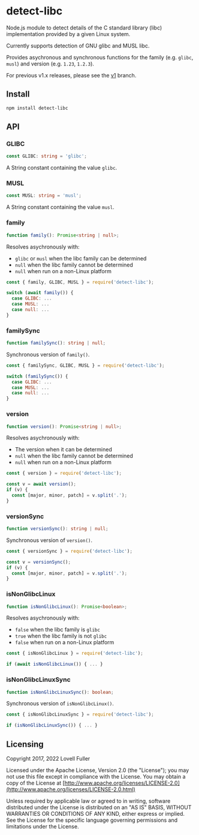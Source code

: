 # detect-libc

Node.js module to detect details of the C standard library (libc)
implementation provided by a given Linux system.

Currently supports detection of GNU glibc and MUSL libc.

Provides asychronous and synchronous functions for the
family (e.g. `glibc`, `musl`) and version (e.g. `1.23`, `1.2.3`).

For previous v1.x releases, please see the
[v1](https://github.com/lovell/detect-libc/tree/v1) branch.

## Install

```sh
npm install detect-libc
```

## API

### GLIBC

```ts
const GLIBC: string = 'glibc';
```

A String constant containing the value `glibc`.

### MUSL

```ts
const MUSL: string = 'musl';
```

A String constant containing the value `musl`.

### family

```ts
function family(): Promise<string | null>;
```

Resolves asychronously with:

* `glibc` or `musl` when the libc family can be determined
* `null` when the libc family cannot be determined
* `null` when run on a non-Linux platform

```js
const { family, GLIBC, MUSL } = require('detect-libc');

switch (await family()) {
  case GLIBC: ...
  case MUSL: ...
  case null: ...
}
```

### familySync

```ts
function familySync(): string | null;
```

Synchronous version of `family()`.

```js
const { familySync, GLIBC, MUSL } = require('detect-libc');

switch (familySync()) {
  case GLIBC: ...
  case MUSL: ...
  case null: ...
}
```

### version

```ts
function version(): Promise<string | null>;
```

Resolves asychronously with:

* The version when it can be determined
* `null` when the libc family cannot be determined
* `null` when run on a non-Linux platform

```js
const { version } = require('detect-libc');

const v = await version();
if (v) {
  const [major, minor, patch] = v.split('.');
}
```

### versionSync

```ts
function versionSync(): string | null;
```

Synchronous version of `version()`.

```js
const { versionSync } = require('detect-libc');

const v = versionSync();
if (v) {
  const [major, minor, patch] = v.split('.');
}
```

### isNonGlibcLinux

```ts
function isNonGlibcLinux(): Promise<boolean>;
```

Resolves asychronously with:

* `false` when the libc family is `glibc`
* `true` when the libc family is not `glibc`
* `false` when run on a non-Linux platform

```js
const { isNonGlibcLinux } = require('detect-libc');

if (await isNonGlibcLinux()) { ... }
```

### isNonGlibcLinuxSync

```ts
function isNonGlibcLinuxSync(): boolean;
```

Synchronous version of `isNonGlibcLinux()`.

```js
const { isNonGlibcLinuxSync } = require('detect-libc');

if (isNonGlibcLinuxSync()) { ... }
```

## Licensing

Copyright 2017, 2022 Lovell Fuller

Licensed under the Apache License, Version 2.0 (the "License");
you may not use this file except in compliance with the License.
You may obtain a copy of the License at [http://www.apache.org/licenses/LICENSE-2.0](http://www.apache.org/licenses/LICENSE-2.0.html)

Unless required by applicable law or agreed to in writing, software
distributed under the License is distributed on an "AS IS" BASIS,
WITHOUT WARRANTIES OR CONDITIONS OF ANY KIND, either express or implied.
See the License for the specific language governing permissions and
limitations under the License.
